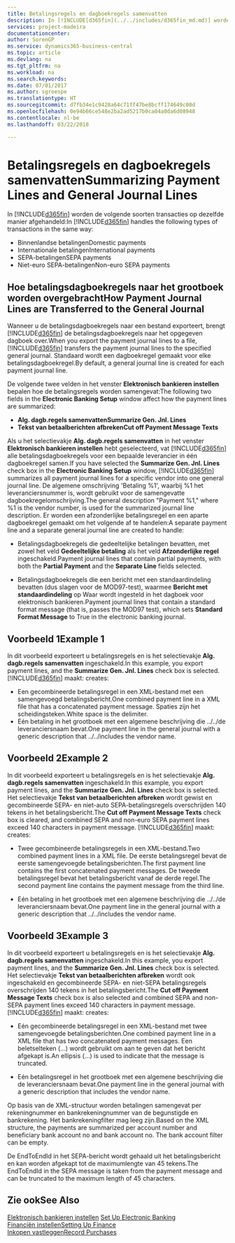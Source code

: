 ```yaml
---
title: Betalingsregels en dagboekregels samenvatten
description: In [!INCLUDE[d365fin](../../includes/d365fin_md.md)] worden verschillende soorten transacties op dezelfde manier afgehandeld.
services: project-madeira
documentationcenter: 
author: SorenGP
ms.service: dynamics365-business-central
ms.topic: article
ms.devlang: na
ms.tgt_pltfrm: na
ms.workload: na
ms.search.keywords: 
ms.date: 07/01/2017
ms.author: sgroespe
ms.translationtype: HT
ms.sourcegitcommit: d7fb34e1c9428a64c71ff47be8bcff174649c00d
ms.openlocfilehash: 0e94b66ce548e2ba2ad5217b0ca04a0da6d08948
ms.contentlocale: nl-be
ms.lasthandoff: 03/22/2018

---
```

# <a name="summarizing-payment-lines-and-general-journal-lines"></a><span data-ttu-id="1487b-103">Betalingsregels en dagboekregels samenvatten</span><span class="sxs-lookup"><span data-stu-id="1487b-103">Summarizing Payment Lines and General Journal Lines</span></span>
<span data-ttu-id="1487b-104">In [!INCLUDE[d365fin](../../includes/d365fin_md.md)] worden de volgende soorten transacties op dezelfde manier afgehandeld:</span><span class="sxs-lookup"><span data-stu-id="1487b-104">In [!INCLUDE[d365fin](../../includes/d365fin_md.md)] handles the following types of transactions in the same way:</span></span>  

- <span data-ttu-id="1487b-105">Binnenlandse betalingen</span><span class="sxs-lookup"><span data-stu-id="1487b-105">Domestic payments</span></span>  
- <span data-ttu-id="1487b-106">Internationale betalingen</span><span class="sxs-lookup"><span data-stu-id="1487b-106">International payments</span></span>  
- <span data-ttu-id="1487b-107">SEPA-betalingen</span><span class="sxs-lookup"><span data-stu-id="1487b-107">SEPA payments</span></span>  
- <span data-ttu-id="1487b-108">Niet-euro SEPA-betalingen</span><span class="sxs-lookup"><span data-stu-id="1487b-108">Non-euro SEPA payments</span></span>  

## <a name="how-payment-journal-lines-are-transferred-to-the-general-journal"></a><span data-ttu-id="1487b-109">Hoe betalingsdagboekregels naar het grootboek worden overgebracht</span><span class="sxs-lookup"><span data-stu-id="1487b-109">How Payment Journal Lines are Transferred to the General Journal</span></span>  
<span data-ttu-id="1487b-110">Wanneer u de betalingsdagboekregels naar een bestand exporteert, brengt [!INCLUDE[d365fin](../../includes/d365fin_md.md)] de betalingsdagboekregels naar het opgegeven dagboek over.</span><span class="sxs-lookup"><span data-stu-id="1487b-110">When you export the payment journal lines to a file, [!INCLUDE[d365fin](../../includes/d365fin_md.md)] transfers the payment journal lines to the specified general journal.</span></span> <span data-ttu-id="1487b-111">Standaard wordt een dagboekregel gemaakt voor elke betalingsdagboekregel.</span><span class="sxs-lookup"><span data-stu-id="1487b-111">By default, a general journal line is created for each payment journal line.</span></span>  

<span data-ttu-id="1487b-112">De volgende twee velden in het venster **Elektronisch bankieren instellen** bepalen hoe de betalingsregels worden samengevat:</span><span class="sxs-lookup"><span data-stu-id="1487b-112">The following two fields in the **Electronic Banking Setup** window affect how the payment lines are summarized:</span></span>  

- <span data-ttu-id="1487b-113">**Alg. dagb.regels samenvatten**</span><span class="sxs-lookup"><span data-stu-id="1487b-113">**Summarize Gen. Jnl. Lines**</span></span>  
- <span data-ttu-id="1487b-114">**Tekst van betaalberichten afbreken**</span><span class="sxs-lookup"><span data-stu-id="1487b-114">**Cut off Payment Message Texts**</span></span>  

<span data-ttu-id="1487b-115">Als u het selectievakje **Alg. dagb.regels samenvatten** in het venster **Elektronisch bankieren instellen** hebt geselecteerd, vat [!INCLUDE[d365fin](../../includes/d365fin_md.md)] alle betalingsdagboekregels voor een bepaalde leverancier in één dagboekregel samen.</span><span class="sxs-lookup"><span data-stu-id="1487b-115">If you have selected the **Summarize Gen. Jnl. Lines** check box in the **Electronic Banking Setup** window, [!INCLUDE[d365fin](../../includes/d365fin_md.md)] summarizes all payment journal lines for a specific vendor into one general journal line.</span></span> <span data-ttu-id="1487b-116">De algemene omschrijving 'Betaling %1', waarbij %1 het leveranciersnummer is, wordt gebruikt voor de samengevatte dagboekregelomschrijving.</span><span class="sxs-lookup"><span data-stu-id="1487b-116">The general description "Payment %1," where %1 is the vendor number, is used for the summarized journal line description.</span></span> <span data-ttu-id="1487b-117">Er worden een afzonderlijke betalingsregel en een aparte dagboekregel gemaakt om het volgende af te handelen:</span><span class="sxs-lookup"><span data-stu-id="1487b-117">A separate payment line and a separate general journal line are created to handle:</span></span>  

- <span data-ttu-id="1487b-118">Betalingsdagboekregels die gedeeltelijke betalingen bevatten, met zowel het veld **Gedeeltelijke betaling** als het veld **Afzonderlijke regel** ingeschakeld.</span><span class="sxs-lookup"><span data-stu-id="1487b-118">Payment journal lines that contain partial payments, with both the **Partial Payment** and the **Separate Line** fields selected.</span></span>  

- <span data-ttu-id="1487b-119">Betalingsdagboekregels die een bericht met een standaardindeling bevatten (dus slagen voor de MOD97-test), waarmee **Bericht met standaardindeling** op Waar wordt ingesteld in het dagboek voor elektronisch bankieren.</span><span class="sxs-lookup"><span data-stu-id="1487b-119">Payment journal lines that contain a standard format message (that is, passes the MOD97 test), which sets **Standard Format Message** to True in the electronic banking journal.</span></span>  

## <a name="example-1"></a><span data-ttu-id="1487b-120">Voorbeeld 1</span><span class="sxs-lookup"><span data-stu-id="1487b-120">Example 1</span></span>  
<span data-ttu-id="1487b-121">In dit voorbeeld exporteert u betalingsregels en is het selectievakje **Alg. dagb.regels samenvatten** ingeschakeld.</span><span class="sxs-lookup"><span data-stu-id="1487b-121">In this example, you export payment lines, and the **Summarize Gen. Jnl. Lines** check box is selected.</span></span> [!INCLUDE[d365fin](../../includes/d365fin_md.md)]<span data-ttu-id="1487b-122"> maakt:</span><span class="sxs-lookup"><span data-stu-id="1487b-122"> creates:</span></span>  

- <span data-ttu-id="1487b-123">Een gecombineerde betalingsregel in een XML-bestand met een samengevoegd betalingsbericht.</span><span class="sxs-lookup"><span data-stu-id="1487b-123">One combined payment line in a XML file that has a concatenated payment message.</span></span> <span data-ttu-id="1487b-124">Spaties zijn het scheidingsteken.</span><span class="sxs-lookup"><span data-stu-id="1487b-124">White space is the delimiter.</span></span>  
- <span data-ttu-id="1487b-125">Eén betaling in het grootboek met een algemene beschrijving die ../../de leveranciersnaam bevat.</span><span class="sxs-lookup"><span data-stu-id="1487b-125">One payment line in the general journal with a generic description that ../../includes the vendor name.</span></span>  

## <a name="example-2"></a><span data-ttu-id="1487b-126">Voorbeeld 2</span><span class="sxs-lookup"><span data-stu-id="1487b-126">Example 2</span></span>  
<span data-ttu-id="1487b-127">In dit voorbeeld exporteert u betalingsregels en is het selectievakje **Alg. dagb.regels samenvatten** ingeschakeld.</span><span class="sxs-lookup"><span data-stu-id="1487b-127">In this example, you export payment lines, and the **Summarize Gen. Jnl. Lines** check box is selected.</span></span> <span data-ttu-id="1487b-128">Het selectievakje **Tekst van betaalberichten afbreken** wordt gewist en gecombineerde SEPA- en niet-auto SEPA-betalingsregels overschrijden 140 tekens in het betalingsbericht.</span><span class="sxs-lookup"><span data-stu-id="1487b-128">The **Cut off Payment Message Texts** check box is cleared, and combined SEPA and non-euro SEPA payment lines exceed 140 characters in payment message.</span></span> [!INCLUDE[d365fin](../../includes/d365fin_md.md)]<span data-ttu-id="1487b-129"> maakt:</span><span class="sxs-lookup"><span data-stu-id="1487b-129"> creates:</span></span>  

- <span data-ttu-id="1487b-130">Twee gecombineerde betalingsregels in een XML-bestand.</span><span class="sxs-lookup"><span data-stu-id="1487b-130">Two combined payment lines in a XML file.</span></span> <span data-ttu-id="1487b-131">De eerste betalingsregel bevat de eerste samengevoegde betalingsberichten.</span><span class="sxs-lookup"><span data-stu-id="1487b-131">The first payment line contains the first concatenated payment messages.</span></span> <span data-ttu-id="1487b-132">De tweede betalingsregel bevat het betalingsbericht vanaf de derde regel.</span><span class="sxs-lookup"><span data-stu-id="1487b-132">The second payment line contains the payment message from the third line.</span></span>  

- <span data-ttu-id="1487b-133">Eén betaling in het grootboek met een algemene beschrijving die ../../de leveranciersnaam bevat.</span><span class="sxs-lookup"><span data-stu-id="1487b-133">One payment line in the general journal with a generic description that ../../includes the vendor name.</span></span>  

## <a name="example-3"></a><span data-ttu-id="1487b-134">Voorbeeld 3</span><span class="sxs-lookup"><span data-stu-id="1487b-134">Example 3</span></span>  
<span data-ttu-id="1487b-135">In dit voorbeeld exporteert u betalingsregels en is het selectievakje **Alg. dagb.regels samenvatten** ingeschakeld.</span><span class="sxs-lookup"><span data-stu-id="1487b-135">In this example, you export payment lines, and the **Summarize Gen. Jnl. Lines** check box is selected.</span></span> <span data-ttu-id="1487b-136">Het selectievakje **Tekst van betaalberichten afbreken** wordt ook ingeschakeld en gecombineerde SEPA- en niet-SEPA betalingsregels overschrijden 140 tekens in het betalingsbericht.</span><span class="sxs-lookup"><span data-stu-id="1487b-136">The **Cut off Payment Message Texts** check box is also selected and combined SEPA and non-SEPA payment lines exceed 140 characters in payment message.</span></span> [!INCLUDE[d365fin](../../includes/d365fin_md.md)]<span data-ttu-id="1487b-137"> maakt:</span><span class="sxs-lookup"><span data-stu-id="1487b-137"> creates:</span></span>  

- <span data-ttu-id="1487b-138">Eén gecombineerde betalingsregel in een XML-bestand met twee samengevoegde betalingsberichten.</span><span class="sxs-lookup"><span data-stu-id="1487b-138">One combined payment line in a XML file that has two concatenated payment messages.</span></span> <span data-ttu-id="1487b-139">Een beletselteken (…) wordt gebruikt om aan te geven dat het bericht afgekapt is.</span><span class="sxs-lookup"><span data-stu-id="1487b-139">An ellipsis (…) is used to indicate that the message is truncated.</span></span>  

- <span data-ttu-id="1487b-140">Eén betalingsregel in het grootboek met een algemene beschrijving die de leveranciersnaam bevat.</span><span class="sxs-lookup"><span data-stu-id="1487b-140">One payment line in the general journal with a generic description that includes the vendor name.</span></span>  

<span data-ttu-id="1487b-141">Op basis van de XML-structuur worden betalingen samengevat per rekeningnummer en bankrekeningnummer van de begunstigde en bankrekening. Het bankrekeningfilter mag leeg zijn.</span><span class="sxs-lookup"><span data-stu-id="1487b-141">Based on the XML structure, the payments are summarized per account number and beneficiary bank account no and bank account no. The bank account filter can be empty.</span></span>  

<span data-ttu-id="1487b-142">De EndToEndId in het SEPA-bericht wordt gehaald uit het betalingsbericht en kan worden afgekapt tot de maximumlengte van 45 tekens.</span><span class="sxs-lookup"><span data-stu-id="1487b-142">The EndToEndId in the SEPA message is taken from the payment message and can be truncated to the maximum length of 45 characters.</span></span>  

## <a name="see-also"></a><span data-ttu-id="1487b-143">Zie ook</span><span class="sxs-lookup"><span data-stu-id="1487b-143">See Also</span></span>  
 <span data-ttu-id="1487b-144">[Elektronisch bankieren instellen](how-to-set-up-electronic-banking.md) </span><span class="sxs-lookup"><span data-stu-id="1487b-144">[Set Up Electronic Banking](how-to-set-up-electronic-banking.md) </span></span>  
 [<span data-ttu-id="1487b-145">Financiën instellen</span><span class="sxs-lookup"><span data-stu-id="1487b-145">Setting Up Finance</span></span>](../../finance-setup-finance.md)  
 [<span data-ttu-id="1487b-146">Inkopen vastleggen</span><span class="sxs-lookup"><span data-stu-id="1487b-146">Record Purchases</span></span>](../../purchasing-how-record-purchases.md) 

